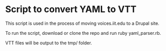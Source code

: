 # Script to convert YAML to VTT

This script is used in the process of moving voices.iit.edu to a Drupal site.

To run the script, download or clone the repo and run ruby yaml_parser.rb.

VTT files will be output to the tmp/ folder.
